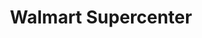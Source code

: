 ---
title: "Walmart Supercenter"
url: /tucson/walmart-supercenter-south-houghton-road-2/
shop: supermarket
---